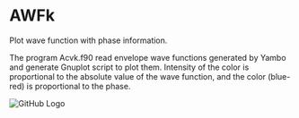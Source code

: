# AWFk
Plot wave function with phase information.

The program Acvk.f90 read envelope wave functions generated by Yambo and generate Gnuplot script to plot them.
Intensity of the color is proportional to the absolute value of the wave function, and the color (blue-red) is proportional to the phase.



![GitHub Logo](https://github.com/Dmitry-Skachkov/SchottkyBarrier/blob/main/Docs/logo.jpg)
